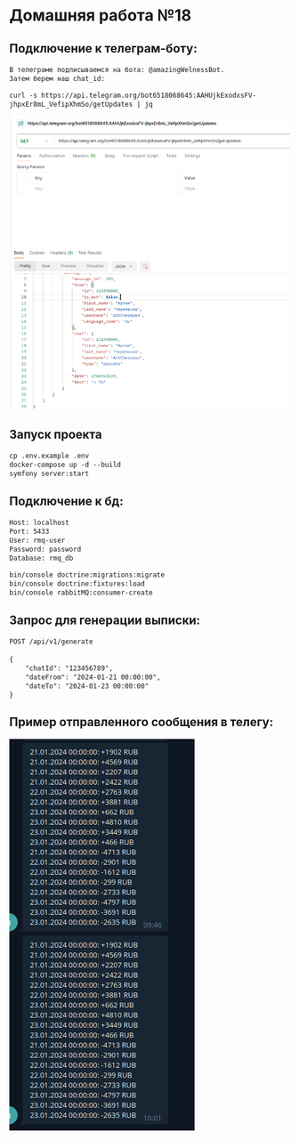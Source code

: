 # Домашняя работа №18

## Подключение к телеграм-боту:

```
В телеграме подписываемся на бота: @amazingWelnessBot.
Затем берем наш chat_id:
```
```
curl -s https://api.telegram.org/bot6518068645:AAHUjkExodxsFV-jhpxEr8mL_VefipXhmSo/getUpdates | jq
```
![Screenshot](./chatId.png)


## Запуск проекта

```shell
cp .env.example .env
docker-compose up -d --build
symfony server:start
```

## Подключение к бд:
```
Host: localhost
Port: 5433
User: rmq-user
Password: password
Database: rmq_db
```


```
bin/console doctrine:migrations:migrate
bin/console doctrine:fixtures:load
bin/console rabbitMQ:consumer-create
```

## Запрос для генерации выписки:

```
POST /api/v1/generate 

{
    "chatId": "123456789",
    "dateFrom": "2024-01-21 00:00:00",
    "dateTo": "2024-01-23 00:00:00"
}
```

## Пример отправленного сообщения в телегу:

![Screenshot](./transactions.png)